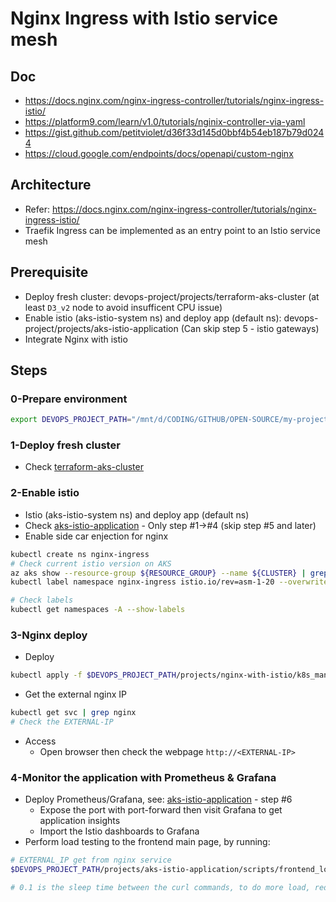 # Nginx Ingress with Istio service mesh

## Doc

- https://docs.nginx.com/nginx-ingress-controller/tutorials/nginx-ingress-istio/
- https://platform9.com/learn/v1.0/tutorials/nginix-controller-via-yaml
- https://gist.github.com/petitviolet/d36f33d145d0bbf4b54eb187b79d0244
- https://cloud.google.com/endpoints/docs/openapi/custom-nginx

## Architecture

- Refer: https://docs.nginx.com/nginx-ingress-controller/tutorials/nginx-ingress-istio/
- Traefik Ingress can be implemented as an entry point to an Istio service mesh

## Prerequisite

- Deploy fresh cluster: devops-project/projects/terraform-aks-cluster (at least `D3_v2` node to avoid insufficent CPU issue)
- Enable istio (aks-istio-system ns) and deploy app (default ns): devops-project/projects/aks-istio-application (Can skip step 5 - istio gateways)
- Integrate Nginx with istio

## Steps

### 0-Prepare environment

```bash
export DEVOPS_PROJECT_PATH="/mnt/d/CODING/GITHUB/OPEN-SOURCE/my-project/devops-project"
```

### 1-Deploy fresh cluster

- Check [terraform-aks-cluster](../terraform-aks-cluster/)

### 2-Enable istio

- Istio (aks-istio-system ns) and deploy app (default ns)
- Check [aks-istio-application](../aks-istio-application/) - Only step #1->#4 (skip step #5 and later)
- Enable side car enjection for nginx

```bash
kubectl create ns nginx-ingress
# Check current istio version on AKS
az aks show --resource-group ${RESOURCE_GROUP} --name ${CLUSTER} | grep asm
kubectl label namespace nginx-ingress istio.io/rev=asm-1-20 --overwrite

# Check labels
kubectl get namespaces -A --show-labels
```

### 3-Nginx deploy

- Deploy

```bash
kubectl apply -f $DEVOPS_PROJECT_PATH/projects/nginx-with-istio/k8s_manifest/nginx_deployment.yaml
```

- Get the external nginx IP

```bash
kubectl get svc | grep nginx
# Check the EXTERNAL-IP
```

- Access
  - Open browser then check the webpage `http://<EXTERNAL-IP>`

### 4-Monitor the application with Prometheus & Grafana

- Deploy Prometheus/Grafana, see: [aks-istio-application](../aks-istio-application/) - step #6
  - Expose the port with port-forward then visit Grafana to get application insights
  - Import the Istio dashboards to Grafana
- Perform load testing to the frontend main page, by running:

```bash
# EXTERNAL_IP get from nginx service
$DEVOPS_PROJECT_PATH/projects/aks-istio-application/scripts/frontend_load_testing.sh "$EXTERNAL_IP" "0.1"

# 0.1 is the sleep time between the curl commands, to do more load, reduce that value
```
